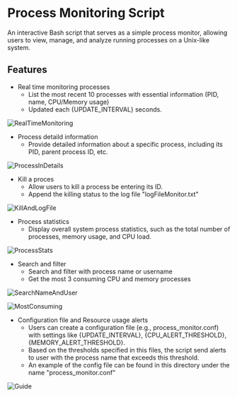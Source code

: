 # Process Monitoring Script
An interactive Bash script that serves as a simple process monitor, allowing users to view, manage, and analyze running processes on a Unix-like system.

## Features
- Real time monitoring processes
  - List the most recent 10 processes with essential information (PID, name, CPU/Memory usage)
  - Updated each {UPDATE_INTERVAL} seconds.    
  
![RealTimeMonitoring](https://github.com/bahrawyyy/Embedded-Linux/assets/71684437/f6cd6601-0dd5-421a-a61c-d569cdb13314)

- Process detaild information
  - Provide detailed information about a specific process, including its PID, parent process ID, etc.

![ProcessInDetails](https://github.com/bahrawyyy/Embedded-Linux/assets/71684437/1aed23ee-089f-4789-b51c-dbeb5b0f09ad)

- Kill a proces
  - Allow users to kill a process be entering its ID.
  - Append the killing status to the log file "logFileMonitor.txt"

![KillAndLogFile](https://github.com/bahrawyyy/Embedded-Linux/assets/71684437/ebbe13f4-21ca-4801-ba03-2ca2a3f4731d)

- Process statistics
  - Display overall system process statistics, such as the total number of processes, memory usage, and CPU load.

![ProcessStats](https://github.com/bahrawyyy/Embedded-Linux/assets/71684437/88899e23-c5db-47e3-9ecf-008f029a3f53)

- Search and filter
  - Search and filter with process name or username
  - Get the most 3 consuming CPU and memory processes
 
![SearchNameAndUser](https://github.com/bahrawyyy/Embedded-Linux/assets/71684437/8bb040b6-f4b6-4106-a395-2a4633fffdae)

![MostConsuming](https://github.com/bahrawyyy/Embedded-Linux/assets/71684437/af6a09cc-f161-4dd9-ac8d-5615efa53b13)

- Configuration file and Resource usage alerts
  - Users can create a configuration file (e.g., process_monitor.conf) with settings like {UPDATE_INTERVAL}, {CPU_ALERT_THRESHOLD}, {MEMORY_ALERT_THRESHOLD}.
  - Based on the thresholds specified in this files, the script send alerts to user with the process name that exceeds this threshold.
  - An example of the config file can be found in this directory under the name "process_monitor.conf"

![Guide](https://github.com/bahrawyyy/Embedded-Linux/assets/71684437/0b783d50-488e-4b44-8680-db5f6c27142e)


